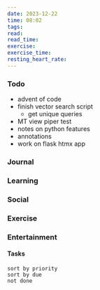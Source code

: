 ```yaml
---
date: 2023-12-22
time: 08:02
tags: 
read:
read_time:
exercise:
exercise_time:
resting_heart_rate: 
---
```

### Todo

- advent of code
- finish vector search script
	- get unique queries
- MT view piper test
- notes on python features
- annotations
- work on flask htmx app

### Journal

### Learning

### Social

### Exercise

### Entertainment

#### Tasks












```tasks
sort by priority
sort by due
not done
```